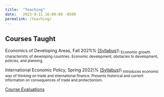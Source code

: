 ```yaml
---
title:  "Teaching"
date:   2023-9-11 16:00:00 -0500
permalink: /teaching/
---
```


## Courses Taught

Economics of Developing Areas, Fall 2021\\% [(Syllabus)](https://d101vc9winf8ln.cloudfront.net/syllabuses/64532/original/ECON_360_001_Alexander_Taylor.pdf?1629315229)\\
<sub>Economic growth characteristic of developing countries. Economic development, obstacles to development, policies, and planning.</sub>

International Economic Policy, Spring 2022\\% [(Syllabus)](https://d101vc9winf8ln.cloudfront.net/syllabuses/70084/original/ECON_385_001_Alexander_Taylor.pdf?1642701687)\\
<sub>Introduces economic way of thinking on trade and international finance. Presents historical and current information on consequences of trade and protectionism.</sub>

[Course Evaluations](https://alexntaylor.github.io/assets/documents/taylor_evals_short.pdf)